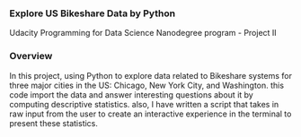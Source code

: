 ### Explore US Bikeshare Data by Python
Udacity Programming for Data Science Nanodegree program - Project II

### Overview
In this project, using Python to explore data related to Bikeshare systems for three major cities in the US: Chicago, New York City, and Washington. this code import the data and answer interesting questions about it by computing descriptive statistics. also, I have written a script that takes in raw input from the user to create an interactive experience in the terminal to present these statistics.
